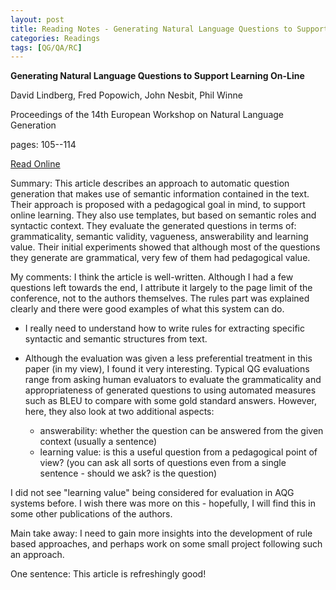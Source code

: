 ```yaml
---
layout: post
title: Reading Notes - Generating Natural Language Questions to Support Learning On-Line
categories: Readings
tags: [QG/QA/RC]
---
```

**Generating Natural Language Questions to Support Learning On-Line**

David Lindberg, Fred Popowich, John Nesbit, Phil Winne

Proceedings of the 14th European Workshop on Natural Language Generation

pages: 105--114

[Read Online](http://www.aclweb.org/anthology/W13-2114)

Summary: 
This article describes an approach to automatic question generation that makes use of semantic information contained in the text. Their approach is proposed with a pedagogical goal in mind, to support online learning. They also use templates, but based on semantic roles and syntactic context. They evaluate the generated questions in terms of: grammaticality, semantic validity, vagueness, answerability and learning value. Their initial experiments showed that although most of the questions they generate are grammatical, very few of them had pedagogical value.

My comments:
I think the article is well-written. Although I had a few questions left towards the end, I attribute it largely to the page limit of the conference, not to the authors themselves. The rules part was explained clearly and there were good examples of what this system can do. 

* I really need to understand how to write rules for extracting specific syntactic and semantic structures from text.

* Although the evaluation was given a less preferential treatment in this paper (in my view), I found it very interesting. Typical QG evaluations range from asking human evaluators to evaluate the grammaticality and appropriateness of generated questions to using automated measures such as BLEU to compare with some gold standard answers. However, here, they also look at two additional aspects: 

  * answerability: whether the question can be answered from the given context (usually a sentence)
  * learning value: is this a useful question from a pedagogical point of view? (you can ask all sorts of questions even from a single sentence - should we ask? is the question)

I did not see "learning value" being considered for evaluation in AQG systems before. I wish there was more on this - hopefully, I will find this in some other publications of the authors. 

Main take away: I need to gain more insights into the development of rule based approaches, and perhaps work on some small project following such an approach.

One sentence: This article is refreshingly good!
